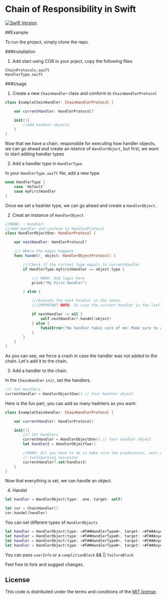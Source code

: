 # Chain of Responsibility in Swift

[![Swift Version](https://img.shields.io/badge/Swift-3.0.x-orange.svg)]()

##Example

To run the project, simply clone the repo.

###Installation

1. Add start using COR in your prject, copy the following files:

```
ChainProtocols.swift
HandlerType.swift
```

###Usage

1. Create a new `ChainHandler` class and conform to `ChainHandlerProtocol`

```swift
class ExampleChainHandler: ChainHandlerProtocol {

    var currentHandler: HandlerProtocol?

    init(){
        //Add handler objects
    }
}

```

Now that we have a chain, responsible for executing how handler objects, we can go ahead and create an istance of `HandlerObject`, but first, we want to start adding handler types

2. Add a handler type in `HandlerType`.

In your `HandlerType.swift` file, add a new type

```swift
enum HandlerType {
    case `default`
    case myFirstHandler
}

```

Once we set a hadnler type, we can go ahead and create a `HandlerObject`.

2. Creat an instance of `HandlerObject`

```swift
//MARK: - Handler:
///Add Handler and conform to HandlerProtocol
class HandlerObjectOne: HandlerProtocol {

    var nextHandler: HandlerProtocol?

    /// Where the magic happens
    func handel(_ object: HandlerObjectProtocol) {

        ///Check if the current type equals to currentHandler
        if HandlerType.myFirstHandler == object.type {

            /// MARK: Add logic here
            print("My First Handler")

        } else {

            ///Execute the next handler in the chain
            ///IMPORTANT NOTE: In case the current handler is the last in the chain, force a crash to make sure you handle all types:

            if nextHandler != nil {
                self.nextHandler?.handel(object)
            } else {
                fatalError("No handler takes care of me! Make sure to add me to the chain...")
            }
        }
    }
}
```

As you can see, we force a crash in case the handler was not added to the chain. Let's add it to the chain.

3. Add a handler to the chain.

In the `ChainHandler` `init`, set the handlers.

```swift
/// Set Handlers
currentHandler = HandlerObjectOne() // Your handler object
```
Here is the fun part, you can add as many hadnlers as you want:

```swift
class ExampleChainHandler: ChainHandlerProtocol {

    var currentHandler: HandlerProtocol?

    init(){
        /// Set Handlers
        currentHandler = HandlerObjectOne() // Your handler object
        let handler2 = HandlerObjectTwo()

        //MARK: All you have to do is make sure the predecessor, sets a successor handler for the chain to continue.
        // Configureing successor
        currentHandler?.set(handler2)
    }
}
```
Now that everything is set, we can handle an object.

4. Handel

```Swift
let handler = HandlerObject(type: .one, target: self)

let cor = ChainHandler()
cor.handel(handler)
```

You can set different types of `HandlerObjects`

```swift
let handler = HandlerObject(type: <#T##HandlerType#>, target: <#T##Any#>)
let handler = HandlerObject(type: <#T##HandlerType#>, target: <#T##Any#>, userInfo: <#T##[AnyHashable : Any]?#>)
let handler = HandlerObject(type: <#T##HandlerType#>, target: <#T##Any#>, block: <#T##CORComplitionBlock##CORComplitionBlock##([AnyHashable : Any]?) -> Void#>, failureBlock: <#T##CORFailureBlock?##CORFailureBlock?##(ChainError?) -> Void#>)
let handler = HandlerObject(type: <#T##HandlerType#>, target: <#T##Any#>, userInfo: <#T##[AnyHashable : Any]?#>, block: <#T##CORComplitionBlock##CORComplitionBlock##([AnyHashable : Any]?) -> Void#>, failureBlock: <#T##CORFailureBlock?##CORFailureBlock?##(ChainError?) -> Void#>)
```

You can pass `userInfo` or a `complitionBlock` && || `failureBlock`

Feel free to fork and suggest changes.


## License

This code is distributed under the terms and conditions of the [MIT license](LICENSE).




















